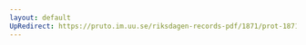 ```yaml
---
layout: default
UpRedirect: https://pruto.im.uu.se/riksdagen-records-pdf/1871/prot-1871--fk--313.pdf
---
```

